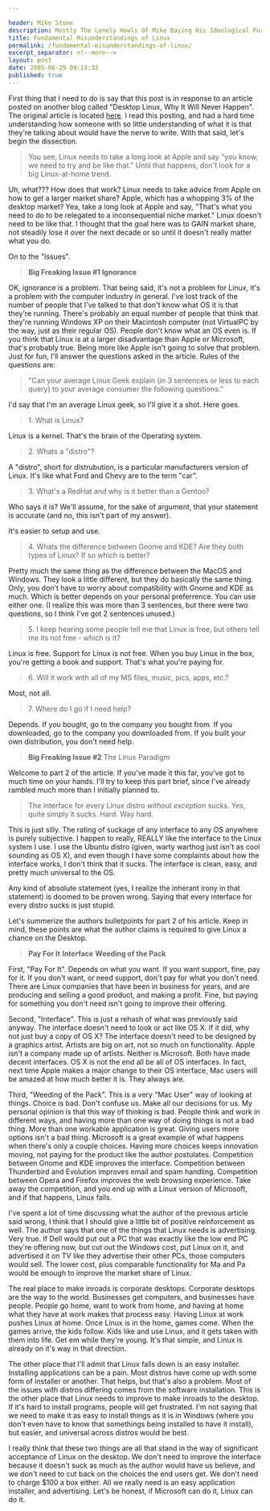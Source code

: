 ```yaml
---

header: Mike Stone
description: Mostly The Lonely Howls Of Mike Baying His Ideological Purity At The Moon
title: Fundamental Misunderstandings of Linux
permalink: /fundamental-misunderstandings-of-linux/
excerpt_separator: <!--more-->
layout: post
date: 2005-06-29 09:14:33
published: true
---
```



First thing that I need to do is say that this post is in response to an article posted on another blog called "Desktop Linux, Why It Will Never Happen". The original article is located [here](http://2guysamacandawebsite.com/article.php?id=699). I read this posting, and had a hard time understanding how someone with so little understanding of what it is that they're talking about would have the nerve to write. With that said, let's begin the dissection.

> You see, Linux needs to take a long look at Apple and say "you know, we need to try and be like that." Until that happens, don't look for a big Linux-at-home trend.

Uh, what??? How does that work? Linux needs to take advice from Apple on how to get a larger market share? Apple, which has a whopping 3% of the desktop market? Yea, take a long look at Apple and say, "That's what you need to do to be relegated to a inconsequential niche market." Linux doesn't need to be like that. I thought that the goal here was to GAIN market share, not steadily lose it over the next decade or so until it doesn't really matter what you do.

On to the "Issues".

> **Big Freaking Issue #1 Ignorance**

OK, ignorance is a problem. That being said, it's not a problem for Linux, it's a problem with the computer industry in general. I've lost track of the number of people that I've talked to that don't know what OS it is that they're running. There's probably an equal number of people that think that they're running Windows XP on their Macintosh computer (not VirtualPC by the way, just as their regular OS). People don't know what an OS even is. If you think that Linux is at a larger disadvantage than Apple or Microsoft, that's probably true. Being more like Apple isn't going to solve that problem. Just for fun, I'll answer the questions asked in the article. Rules of the questions are:

> "Can your average Linux Geek explain (in 3 sentences or less to each query) to your average consumer the following questions:"

I'd say that I'm an average Linux geek, so I'll give it a shot. Here goes.

> 1\. What is Linux?

Linux is a kernel. That's the brain of the Operating system.

> 2\. Whats a "distro"?

A "distro", short for distrubution, is a particular manufacturers version of Linux. It's like what Ford and Chevy are to the term "car".

> 3\. What's a RedHat and why is it better than a Gentoo?

Who says it is? We'll assume, for the sake of argument, that your statement is accurate (and no, this isn't part of my answer).

It's easier to setup and use.

> 4\. Whats the difference between Gnome and KDE? Are they both types of Linux? If so which is better?

Pretty much the same thing as the difference between the MacOS and Windows. They look a little different, but they do basically the same thing. Only, you don't have to worry about compatibility with Gnome and KDE as much. Which is better depends on your personal preferrence. You can use either one. (I realize this was more than 3 sentences, but there were two questions, so I think I've got 2 sentences unused.)

> 5\. I keep hearing some people tell me that Linux is free, but others tell me its not free - which is it?

Linux is free. Support for Linux is not free. When you buy Linux in the box, you're getting a book and support. That's what you're paying for.

> 6\. Will it work with all of my MS files, music, pics, apps, etc.?

Most, not all.

> 7\. Where do I go if I need help?

Depends. If you bought, go to the company you bought from. If you downloaded, go to the company you downloaded from. If you built your own distribution, you don't need help.

> **Big Freaking Issue #2** The Linux Paradigm

Welcome to part 2 of the article. If you've made it this far, you've got to much time on your hands. I'll try to keep this part brief, since I've already rambled much more than I initially planned to.

> The interface for every Linux distro _without exception_ sucks. Yes, quite simply it sucks. Hard. Way hard.

This is just silly. The rating of suckage of any interface to any OS anywhere is purely subjective. I happen to really, REALLY like the interface to the Linux system I use. I use the Ubuntu distro (given, warty warthog just isn't as cool sounding as OS X), and even though I have some complaints about how the interface works, I don't think that it sucks. The interface is clean, easy, and pretty much universal to the OS.

Any kind of absolute statement (yes, I realize the inherant irony in that statement) is doomed to be proven wrong. Saying that every interface for every distro sucks is just stupid.

Let's summerize the authors bulletpoints for part 2 of his article. Keep in mind, these points are what the author claims is required to give Linux a chance on the Desktop.

> **Pay For It** **Interface** **Weeding of the Pack**

First, "Pay For It". Depends on what you want. If you want support, fine, pay for it. If you don't want, or need support, don't pay for what you don't need. There are Linux companies that have been in business for years, and are producing and selling a good product, and making a profit. Fine, but paying for something you don't need isn't going to improve their offering.

Second, "Interface". This is just a rehash of what was previously said anyway. The interface doesn't need to look or act like OS X. If it did, why not just buy a copy of OS X? The interface doesn't need to be designed by a graphics artist. Artists are big on art, not so much on functionality. Apple isn't a company made up of artists. Neither is Microsoft. Both have made decent interfaces. OS X is not the end all be all of OS interfaces. In fact, next time Apple makes a major change to their OS interface, Mac users will be amazed at how much better it is. They always are.

Third, "Weeding of the Pack". This is a very "Mac User" way of looking at things. Choice is bad. Don't confuse us. Make all our decisions for us. My personal opinion is that this way of thinking is bad. People think and work in different ways, and having more than one way of doing things is not a bad thing. More than one workable application is great. Giving users more options isn't a bad thing. Microsoft is a great example of what happens when there's only a couple choices. Having more choices keeps innovation moving, not paying for the product like the author postulates. Competition between Gnome and KDE improves the interface. Competition between Thunderbird and Evolution improves email and spam handling. Competition between Opera and Firefox improves the web browsing experience. Take away the competition, and you end up with a Linux version of Microsoft, and if that happens, Linux fails.

I've spent a lot of time discussing what the author of the previous article said wrong, I think that I should give a little bit of positive reinforcement as well. The author says that one of the things that Linux needs is advertising. Very true. If Dell would put out a PC that was exactly like the low end PC they're offering now, but cut out the Windows cost, put Linux on it, and advertised it on TV like they advertise their other PCs, those computers would sell. The lower cost, plus comparable functionality for Ma and Pa would be enough to improve the market share of Linux.

The real place to make inroads is corporate desktops. Corporate desktops are the way to the world. Businesses get computers, and businesses have people. People go home, want to work from home, and having at home what they have at work makes that process easy. Having Linux at work pushes Linux at home. Once Linux is in the home, games come. When the games arrive, the kids follow. Kids like and use Linux, and it gets taken with them into life. Get em while they're young. It's that simple, and Linux is already on it's way in that direction.

The other place that I'll admit that Linux falls down is an easy installer. Installing applications can be a pain. Most distros have come up with some form of installer or another. That helps, but that's also a problem. Most of the issues with distros differing comes from the software installation. This is the other place that Linux needs to improve to make inroads to the desktop. If it's hard to install programs, people will get frustrated. I'm not saying that we need to make it as easy to install things as it is in Windows (where you don't even have to know that somethings being installed to have it install), but easier, and universal across distros would be best.

I really think that these two things are all that stand in the way of significant acceptance of Linux on the desktop. We don't need to improve the interface because it doesn't suck as much as the author would have us believe, and we don't need to cut back on the choices the end users get. We don't need to charge $100 a box either. All we really need is an easy application installer, and advertising. Let's be honest, if Microsoft can do it, Linux can do it.
